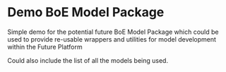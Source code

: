 # Demo BoE Model Package
Simple demo for the potential future BoE Model Package which could be used to provide re-usable wrappers and utilities for model development within the Future Platform

Could also include the list of all the models being used.
